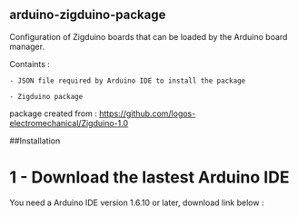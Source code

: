 ## arduino-zigduino-package
Configuration of Zigduino boards that can be loaded by the Arduino board manager. 

Containts :

	- JSON file required by Arduino IDE to install the package
 
	- Zigduino package


package created from :  https://github.com/logos-electromechanical/Zigduino-1.0


##Installation 

# 1 - Download the lastest Arduino IDE
You need a Arduino IDE version 1.6.10 or later, download link below :



